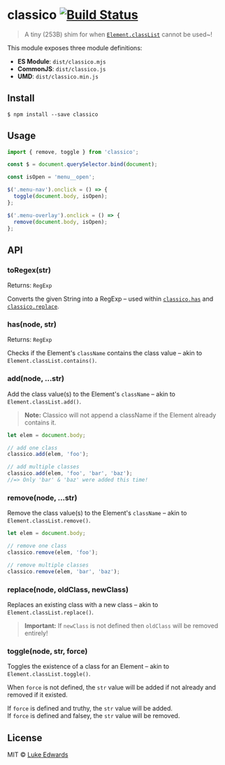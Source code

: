 # classico [![Build Status](https://badgen.now.sh/travis/lukeed/classico)](https://travis-ci.org/lukeed/classico)

> A tiny (253B) shim for when [`Element.classList`](https://developer.mozilla.org/en-US/docs/Web/API/Element/classList) cannot be used~!

This module exposes three module definitions:

* **ES Module**: `dist/classico.mjs`
* **CommonJS**: `dist/classico.js`
* **UMD**: `dist/classico.min.js`


## Install

```
$ npm install --save classico
```


## Usage

```js
import { remove, toggle } from 'classico';

const $ = document.querySelector.bind(document);

const isOpen = 'menu__open';

$('.menu-nav').onclick = () => {
  toggle(document.body, isOpen);
};

$('.menu-overlay').onclick = () => {
  remove(document.body, isOpen);
};
```


## API

### toRegex(str<String>)
Returns: `RegExp`

Converts the given String into a RegExp – used within [`classico.has`](#hasnode-str) and [`classico.replace`](#replacenode-oldclass-newclass).


### has(node<Element>, str<String>)
Returns: `RegExp`

Checks if the Element's `className` contains the class value – akin to `Element.classList.contains()`.


### add(node<Element>, ...str<String>)

Add the class value(s) to the Element's `className` – akin to `Element.classList.add()`.

> **Note:** Classico will not append a className if the Element already contains it.

```js
let elem = document.body;

// add one class
classico.add(elem, 'foo');

// add multiple classes
classico.add(elem, 'foo', 'bar', 'baz');
//=> Only 'bar' & 'baz' were added this time!
```


### remove(node<Element>, ...str<String>)

Remove the class value(s) to the Element's `className` – akin to `Element.classList.remove()`.

```js
let elem = document.body;

// remove one class
classico.remove(elem, 'foo');

// remove multiple classes
classico.remove(elem, 'bar', 'baz');
```


### replace(node<Element>, oldClass<String>, newClass<String>)

Replaces an existing class with a new class – akin to `Element.classList.replace()`.

> **Important:** If `newClass` is not defined then `oldClass` will be removed entirely!


### toggle(node<Element>, str<String>, force<Boolean>)

Toggles the existence of a class for an Element – akin to `Element.classList.toggle()`.

When `force` is not defined, the `str` value will be added if not already and removed if it existed.

If `force` is defined and truthy, the `str` value will be added.<br>
If `force` is defined and falsey, the `str` value will be removed.


## License

MIT © [Luke Edwards](https://lukeed.com)
